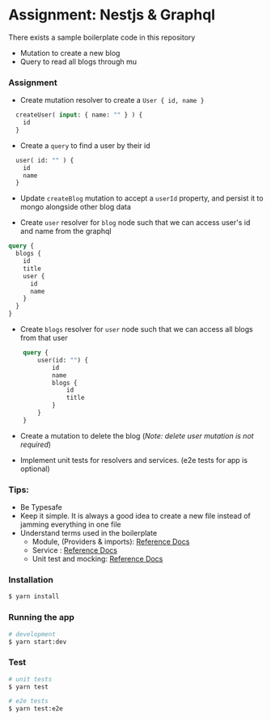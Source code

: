 # Assignment: Nestjs & Graphql

There exists a sample boilerplate code in this repository

- Mutation to create a new blog
- Query to read all blogs through mu

### Assignment

- Create mutation resolver to create a `User { id, name }`
```graphql
  createUser( input: { name: "" } ) {
    id
  }
```

- Create a `query` to find a user by their id
```graphql
  user( id: "" ) {
    id
    name
  }
```

- Update `createBlog` mutation to accept a `userId` property, and persist it to mongo alongside other blog data

- Create `user` resolver for `blog` node such that we can access user's id and name from the graphql

```graphql
query {
  blogs {
    id
    title
    user {
      id
      name
    }
  }
}
```

- Create `blogs` resolver for `user` node such that we can access all blogs from that user

```graphql
    query {
        user(id: "") {
            id
            name
            blogs {
                id
                title
            }
        }
    }
```

- Create a mutation to delete the blog (_Note: delete user mutation is not required_)

- Implement unit tests for resolvers and services. (e2e tests for app is optional)

### Tips:

- Be Typesafe
- Keep it simple. It is always a good idea to create a new file instead of jamming everything in one file
- Understand terms used in the boilerplate
  - Module, (Providers & imports): [Reference Docs](https://docs.nestjs.com/modules)
  - Service : [Reference Docs](https://docs.nestjs.com/providers#services)
  - Unit test and mocking: [Reference Docs](https://docs.nestjs.com/fundamentals/testing#auto-mocking)

### Installation

```bash
$ yarn install
```

### Running the app

```bash
# development
$ yarn start:dev
```

### Test

```bash
# unit tests
$ yarn test

# e2e tests
$ yarn test:e2e
```
